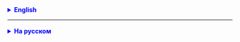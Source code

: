 

<details style="margin-top: 16px">
  <summary style="cursor: pointer; color: blue;"><b>English</b></summary>

1. Create a DTO for the buyer.
2. Implement a mapping service for the buyer.
3. Improve the controller and service so that they work with the DTO.
4. Attach screenshots from Postman with the results of the methods to the homework code.

</details>

<hr>

<details style="margin-top: 16px">
  <summary style="cursor: pointer; color: blue;"><b>На русском</b></summary>

1. Создать ДТО для покупателя (customer).
2. Реализовать маппинг сервис для покупателя.
3. Доработать контроллер и сервис, чтобы они работали с ДТО.
4. К коду домашнего задания приложить скриншоты из Постмана с результатами работы методов.

</details>


